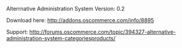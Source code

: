 Alterrnative Administration System
Version: 0.2

Download here: http://addons.oscommerce.com/info/8895

Support: http://forums.oscommerce.com/topic/394327-alternative-administration-system-categoriesproducts/

